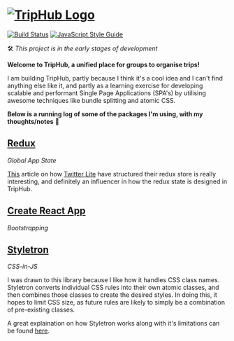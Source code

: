 # [![TripHub Logo](https://cdn.rawgit.com/TripHub/App/630c87df/images/triphub.svg)](https://github.com/TripHub/App)

[![Build Status](https://travis-ci.org/TripHub/App.svg?branch=master)](https://travis-ci.org/TripHub/App)
[![JavaScript Style Guide](https://img.shields.io/badge/code_style-standard-brightgreen.svg)](https://standardjs.com)

🛠 *This project is in the early stages of development*

**Welcome to TripHub, a unified place for groups to organise trips!**

I am building TripHub, partly because I think it's a cool idea and I can't find anything else like it, and partly as a learning exercise for developing scalable and performant Single Page Applications (SPA's) by utilising awesome techniques like bundle splitting and atomic CSS.

**Below is a running log of some of the packages I'm using, with my thoughts/notes** 📝

## [Redux]()

*Global App State*

[This](https://medium.com/statuscode/dissecting-twitters-redux-store-d7280b62c6b1) article on how
[Twitter Lite](https://mobile.twitter.com) have structured
their redux store is really interesting, and definitely an influencer in how the redux state is designed in TripHub.

## [Create React App](https://github.com/facebookincubator/create-react-app)

*Bootstrapping*

## [Styletron](https://github.com/rtsao/styletron)

*CSS-in-JS*

I was drawn to this library because I like how it handles CSS class names. Styletron converts individual CSS rules into their own atomic classes, and then combines those classes to create the desired styles. In doing this, it hopes to limit CSS size, as future rules are likely to simply be a combination of pre-existing classes.

A great explaination on how Styletron works along with it's limitations can be found [here](https://ryantsao.com/blog/virtual-css-with-styletron).
